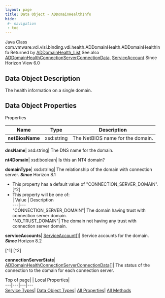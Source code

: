 ```yaml
---
layout: page
title: Data Object - ADDomainHealthInfo
hide:
 #- navigation
 - toc
---
```






Java Class
    com.vmware.vdi.vlsi.binding.vdi.health.ADDomainHealth.ADDomainHealthInfo
Returned by
     [ADDomainHealth_List](vdi.health.ADDomainHealth.md#list)
See also
     [ADDomainHealthConnectionServerConnectionData](vdi.health.ADDomainHealth.ConnectionServerConnectionData.md), [ServiceAccount](vdi.health.ADDomainHealth.ServiceAccount.md)
Since 
    Horizon View 6.0

## Data Object Description 

The health information on a single domain. 

## Data Object Properties

Properties

Name |  Type |  Description   
---|---|---  
**netBiosName**|  xsd:string|  The NetBIOS name for the domain.   
  
**dnsName**|  xsd:string|  The DNS name for the domain.   
  
**nt4Domain**|  xsd:boolean|  Is this an NT4 domain?   
  
**domainType**|  xsd:string|  The relationship of the domain with connection server.  **_Since_** Horizon 8.1  


  * This property has a default value of "CONNECTION_SERVER_DOMAIN".
[^2]
  * This property will be one of:  
|  Value |  Description   
---|---  
"CONNECTION_SERVER_DOMAIN"| The domain having trust with connection server domain.  
"NO_TRUST_DOMAIN"| The domain not having any trust with connection server domain.  

  
**serviceAccounts**| [ServiceAccount[]](vdi.health.ADDomainHealth.ServiceAccount.md)|  Service accounts for the domain.  **_Since_** Horizon 8.2  


[^1]
[^2]

  
**connectionServerState**| [ADDomainHealthConnectionServerConnectionData[]](vdi.health.ADDomainHealth.ConnectionServerConnectionData.md)|  The status of the connection to the domain for each connection server.   
  
  
  
Top of page| | Local Properties|   
---|---|---|---  
[Service Types](index-mo_types.md)| [Data Object Types](index-do_types.md)| [All Properties](index-properties.md)| [All Methods](index-methods.md)  
  
  

